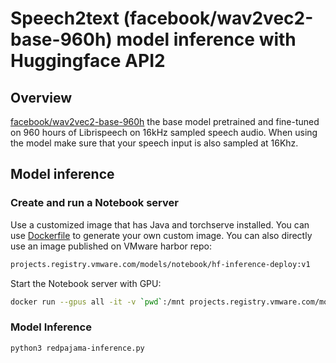 # Speech2text (facebook/wav2vec2-base-960h) model inference with Huggingface API2

## Overview

[facebook/wav2vec2-base-960h](https://huggingface.co/facebook/wav2vec2-base-960h) the base model pretrained and fine-tuned on 960 hours of Librispeech on 16kHz sampled speech audio. When using the model make sure that your speech input is also sampled at 16Khz.

## Model inference

### Create and run a Notebook server

Use a customized image that has Java and torchserve installed. You can use [Dockerfile](../Dockerfile) to generate your own custom image. You can also directly use an image published on VMware harbor repo:

```bash
projects.registry.vmware.com/models/notebook/hf-inference-deploy:v1
```

Start the Notebook server with GPU:

```bash
docker run --gpus all -it -v `pwd`:/mnt projects.registry.vmware.com/models/notebook/hf-inference-deploy:v1
```

### Model Inference

```bash
python3 redpajama-inference.py
```
